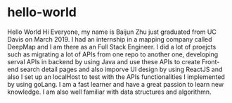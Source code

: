 # hello-world
Hello World
Hi Everyone, my name is Baijun Zhu just graduated from UC Davis on March 2019.
I had an internship in a mapping company called DeepMap and I am there as an Full Stack Engineer. I did a lot of proejcts such as migrating a lot of APIs from one repo to another one, developing serval APIs in backend by using Java and use these APIs to create Front-end search detail pages and also imporve UI design by using ReactJS and also I set up an localHost to test with the APIs functionalities I implemented by using goLang. I am a fast learner and have a great passion to learn new knowledge. I am also well familiar with data structures and algorithmn. 
